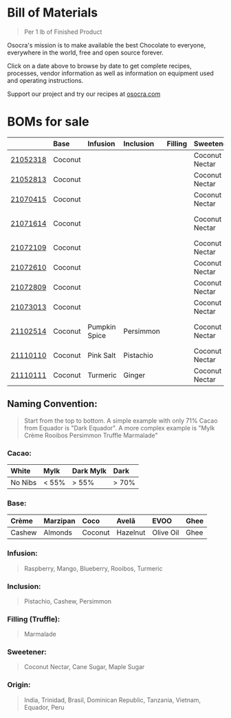 # Bill of Materials
> Per 1 lb of Finished Product
 
Osocra's mission is to make available the best Chocolate to everyone, everywhere in the world, free and open source forever.

Click on a date above to browse by date to get complete recipes, processes, vendor information as well as information on equipment used and operating instructions. 

Support our project and try our recipes at [osocra.com](https://osocra.com)

# BOMs for sale

|                         | Base    | Infusion      | Inclusion | Filling  | Sweetener      | Origin   | Cacao   | Name          |
| :---                    | :---    | :---          | :---      | :---     | :---           | :---     | ---:    | :---          |
|[21052318](2021/05/23/18)| Coconut |               |           |          | Coconut Nectar | India    | Dark    | Coco India    |
|[21052813](2021/05/28/13)| Coconut |               |           |          | Coconut Nectar | Trinidad | Dark    | Coco Trinidad |
|[21070415](2021/07/04/15)| Coconut |               |           |          | Coconut Nectar | Brasil   | Dark    | Coco Brasil   |
|[21071614](2021/07/16/14)| Coconut |               |           |          | Coconut Nectar | Brasil   | Dark    | Coco Dominican Republic |
|[21072109](2021/07/21/09)| Coconut |               |           |          | Coconut Nectar | Brasil   | Dark    | Coco Tanzania |
|[21072610](2021/07/26/10)| Coconut |               |           |          | Coconut Nectar | Brasil   | Dark    | Coco Vietnam  |
|[21072809](2021/07/28/09)| Coconut |               |           |          | Coconut Nectar | Brasil   | Dark    | Coco Ecuador  |
|[21073013](2021/07/30/13)| Coconut |               |           |          | Coconut Nectar | Brasil   | Dark    | Coco Peru     |
|[21102514](2021/10/25/14)| Coconut | Pumpkin Spice | Persimmon |          | Coconut Nectar | Varies   | Dark    | Pumpkin Spice Persimmon |
|[21110110](2021/11/01/10)| Coconut | Pink Salt     | Pistachio |          | Coconut Nectar | Varies   | Dark    | Pink Salt Pistachio |
|[21110111](2021/11/01/11)| Coconut | Turmeric      | Ginger    |          | Coconut Nectar | Varies   | Dark    | Turmeric Ginger |

## Naming Convention:
> Start from the top to bottom. A simple example with only 71% Cacao from Equador is "Dark Equador". A more complex example is "Mylk Crème Rooibos Persimmon Truffle Marmalade"

### Cacao:

| White    | Mylk    | Dark Mylk | Dark   |
| :---     | :---    | :---      | :---   |
| No Nibs  | < 55%   |> 55%      |> 70%   |

### Base:

| Crème     | Marzipan   | Coco      | Avelã     | EVOO       | Ghee    |
| :---      | :---       | :---      | :---      | :---       | :---    |
| Cashew    | Almonds    | Coconut   | Hazelnut  | Olive Oil  | Ghee    |

### Infusion:
> Raspberry, Mango, Blueberry, Rooibos, Turmeric

### Inclusion:
> Pistachio, Cashew, Persimmon

### Filling (Truffle):
> Marmalade

### Sweetener:
> Coconut Nectar, Cane Sugar, Maple Sugar

### Origin:
> India, Trinidad, Brasil, Dominican Republic, Tanzania, Vietnam, Equador, Peru
